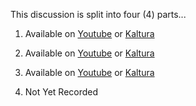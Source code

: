 This discussion is split into four (4) parts...

  1. Available on
     [Youtube](https://youtu.be/0tLAhEE0ME0) 
     or
     [Kaltura](https://odumedia.mediaspace.kaltura.com/media/CS+330+-+Python+Strategy+Pattern+-+Part+1/1_r7gdphf9)

  2. Available on
     [Youtube](https://youtu.be/iwc5VypEwuc) 
     or
     [Kaltura](https://odumedia.mediaspace.kaltura.com/media/CS+330+-+Python+Strategy+Pattern+-+Part+2/1_f859rbf1)

  3. Available on 
     [Youtube](https://youtu.be/pBNkZkc_pFA) 
     or
     [Kaltura](https://odumedia.mediaspace.kaltura.com/media/CS+330+-+Python+Strategy+Pattern+-+Part+3/1_b242v9o5)

  4. Not Yet Recorded
